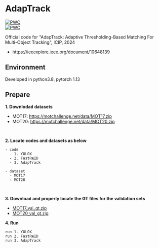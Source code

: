 # AdapTrack
[![PWC](https://img.shields.io/endpoint.svg?url=https://paperswithcode.com/badge/adaptrack-adaptive-thresholding-based/multi-object-tracking-on-mot17)](https://paperswithcode.com/sota/multi-object-tracking-on-mot17?p=adaptrack-adaptive-thresholding-based)<br>
[![PWC](https://img.shields.io/endpoint.svg?url=https://paperswithcode.com/badge/adaptrack-adaptive-thresholding-based/multi-object-tracking-on-mot20-1)](https://paperswithcode.com/sota/multi-object-tracking-on-mot20-1?p=adaptrack-adaptive-thresholding-based)<br>

Official code for "AdapTrack: Adaptive Thresholding-Based Matching For Multi-Object Tracking", ICIP, 2024
  - https://ieeexplore.ieee.org/document/10648139

## Environment
Developed in python3.8, pytorch 1.13


## Prepare
**1. Downlodad datasets**
  - MOT17: https://motchallenge.net/data/MOT17.zip
  - MOT20: https://motchallenge.net/data/MOT20.zip

<br />

**2. Locate codes and datasets as below**
```
- code
  - 1. YOLOX
  - 2. FastReID
  - 3. AdapTrack

- dataset
  - MOT17
  - MOT20
```

<br />

**3. Download and properly locate the GT files for the validation sets**
  - [MOT17_val_gt.zip](https://drive.google.com/file/d/1HQvUHv_ng35GhFpFgHXWz-Y4dQlI1sAa/view?usp=drive_link)
  - [MOT20_val_gt.zip](https://drive.google.com/file/d/1b84UkQPKyNG0BHWBLO4eG3QCAXirBCLQ/view?usp=drive_link)

**4. Run**
```
run 1. YOLOX
run 2. FastReID
run 3. AdapTrack
```
